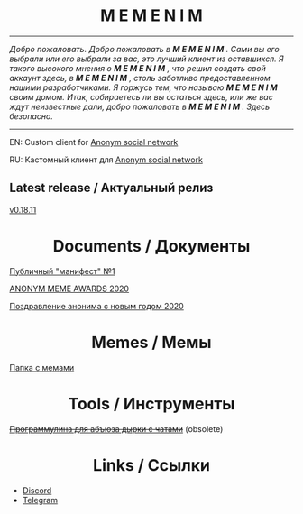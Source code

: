# <div align="center">**M E M E N I M**</div>

---

*Добро пожаловать. Добро пожаловать в  **M E M E N I M** . Сами вы его выбрали или его выбрали за вас, это лучший клиент из оставшихся. Я такого высокого мнения о  **M E M E N I M** , что решил создать свой аккаунт здесь, в  **M E M E N I M** , столь заботливо предоставленном нашими разработчиками. Я горжусь тем, что называю  **M E M E N I M**  своим домом. Итак, собираетесь ли вы остаться здесь, или же вас ждут неизвестные дали, добро пожаловать в  **M E M E N I M** . Здесь безопасно.*

---


EN: Custom client for [Anonym social network](https://anonym.network/)

RU: Кастомный клиент для [Anonym social network](https://anonym.network/)


## Latest release / Актуальный релиз

[v0.18.11](https://github.com/MEMENIM-Project/MEMENIM-Public/releases/tag/v0.18.11)


# <div align="center">**Documents / Документы**</div>

[Публичный "манифест" №1](https://github.com/MEMENIM-Project/MEMENIM-Public/blob/master/docs/Message%20to%20Anonym.md)

[ANONYM MEME AWARDS 2020](https://github.com/MEMENIM-Project/MEMENIM-Public/blob/master/docs/ANONYM%20MEME%20AWARDS%202020.md)

[Поздравление анонима с новым годом 2020](https://github.com/MEMENIM-Project/MEMENIM-Public/blob/master/docs/New%20Year%20Congratz%202020.md)


# <div align="center">**Memes / Мемы**</div>

[Папка с мемами](https://github.com/MEMENIM-Project/MEMENIM-Public/blob/master/memes/)


# <div align="center">**Tools / Инструменты**</div>

[~~Программулина для абъюза дырки с чатами~~](https://github.com/MEMENIM-Project/MEMENIM-Public/releases/tag/judgmentTool) (obsolete)


# <div align="center">**Links / Ссылки**</div>

- [Discord](https://discord.gg/yhATVBWxZG)
- [Telegram](https://t.me/joinchat/Vf9B3XM5SM-zUbkf)



